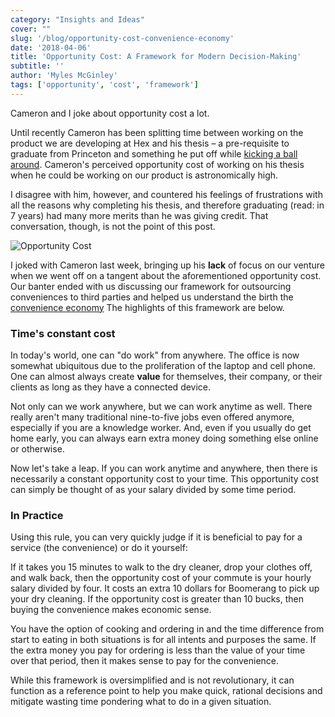 ```yaml
---
category: "Insights and Ideas"
cover: ""
slug: '/blog/opportunity-cost-convenience-economy'
date: '2018-04-06'
title: 'Opportunity Cost: A Framework for Modern Decision-Making'
subtitle: ''
author: 'Myles McGinley'
tags: ['opportunity', 'cost', 'framework']
---
```


Cameron and I joke about opportunity cost a lot.

Until recently Cameron has been splitting time between working on the product we are developing at Hex and his thesis – a pre-requisite to graduate from Princeton and something he put off while [kicking a ball around](https://www.youtube.com/watch?v=rOwRHsmBB8s). Cameron's perceived opportunity cost of working on his thesis when he could be working on our product is astronomically high.

I disagree with him, however, and countered his feelings of frustrations with all the reasons why completing his thesis, and therefore graduating (read: in 7 years) had many more merits than he was giving credit. That conversation, though, is not the point of this post.

![Opportunity Cost](https://storage.googleapis.com/hex-blog-assets/opportunity-cost1.jpg)

I joked with Cameron last week, bringing up his **lack** of focus on our venture when we went off on a tangent about the aforementioned opportunity cost. Our banter ended with us discussing our framework for outsourcing conveniences to third parties and helped us understand the birth the [convenience economy](https://www.salsify.com/blog/welcome-to-the-convenience-economy) The highlights of this framework are below.

### Time's constant cost

In today's world, one can "do work" from anywhere. The office is now somewhat ubiquitous due to the proliferation of the laptop and cell phone. One can almost always create **value** for themselves, their company, or their clients as long as they have a connected device.

Not only can we work anywhere, but we can work anytime as well. There really aren't many traditional nine-to-five jobs even offered anymore, especially if you are a knowledge worker. And, even if you usually do get home early, you can always earn extra money doing something else online or otherwise.

Now let's take a leap. If you can work anytime and anywhere, then there is necessarily a constant opportunity cost to your time. This opportunity cost can simply be thought of as your salary divided by some time period.

### In Practice

Using this rule, you can very quickly judge if it is beneficial to pay for a service (the convenience) or do it yourself:

If it takes you 15 minutes to walk to the dry cleaner, drop your clothes off, and walk back, then the opportunity cost of your commute is your hourly salary divided by four. It costs an extra 10 dollars for Boomerang to pick up your dry cleaning. If the opportunity cost is greater than 10 bucks, then buying the convenience makes economic sense.

You have the option of cooking and ordering in and the time difference from start to eating in both situations is for all intents and purposes the same. If the extra money you pay for ordering is less than the value of your time over that period, then it makes sense to pay for the convenience.

While this framework is oversimplified and is not revolutionary, it can function as a reference point to help you make quick, rational decisions and mitigate wasting time pondering what to do in a given situation.
